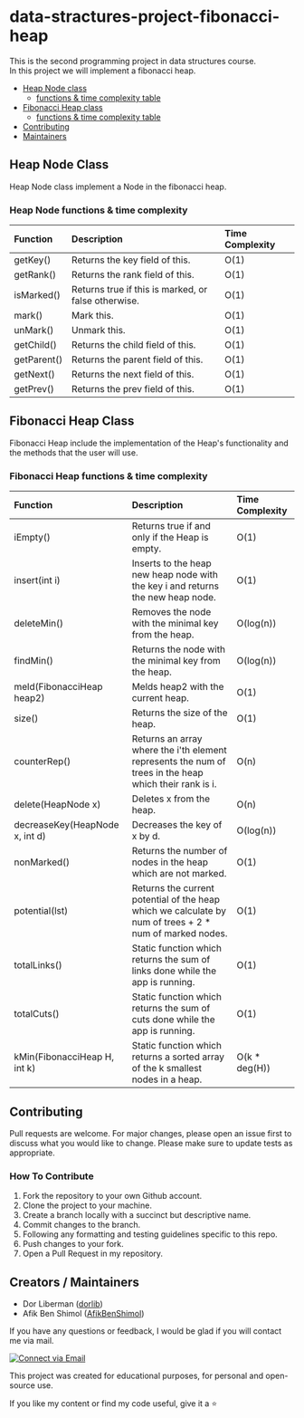 # data-stractures-project-fibonacci-heap

This is the second programming project in data structures course. </br>
In this project we will implement a fibonacci heap. </br>

- [Heap Node class](#Heap-Node-Class)
    - [functions & time complexity table](#Heap-Node-functions-&-time-complexity)
- [Fibonacci Heap class](#Fibonacci-Heap-Class)
    - [functions & time complexity table](#Fibonacci-Heap-functions-&-time-complexity)
- [Contributing](#Contributing)
- [Maintainers](#Creators-/-Maintainers)

## Heap Node Class

Heap Node class implement a Node in the fibonacci heap. 

### Heap Node functions & time complexity

| Function     | Description                                         | Time Complexity | 
|:-------------|:----------------------------------------------------|:----------------|
| getKey()     | Returns the key field of this.                      | O(1)            |
| getRank()    | Returns the rank field of this.                     | O(1)            |
| isMarked()   | Returns true if this is marked, or false otherwise. | O(1)            |
| mark()       | Mark this.                                          | O(1)            |
| unMark()     | Unmark this.                                        | O(1)            |
| getChild()   | Returns the child field of this.                    | O(1)            |
| getParent()  | Returns the parent field of this.                   | O(1)            |
| getNext()    | Returns the next field of this.                     | O(1)            | 
| getPrev()    | Returns the prev field of this.                     | O(1)            |

## Fibonacci Heap Class

Fibonacci Heap include the implementation of the Heap's functionality and the methods that the user will use.
    
### Fibonacci Heap functions & time complexity

| Function                       | Description                                                                                             | Time Complexity | 
|:-------------------------------|:--------------------------------------------------------------------------------------------------------|:----------------|
| iEmpty()                       | Returns true if and only if the Heap is empty.                                                          | O(1)            |
| insert(int i)                  | Inserts to the heap new heap node with the key i and returns the new heap node.                         | O(1)            |
| deleteMin()                    | Removes the node with the minimal key from the heap.                                                    | O(log(n))       |
| findMin()                      | Returns the node with the minimal key from the heap.                                                    | O(log(n))       |
| meld(FibonacciHeap heap2)      | Melds heap2 with the current heap.                                                                      | O(1)            |
| size()                         | Returns the size of the heap.                                                                           | O(1)            |
| counterRep()                   | Returns an array where the i'th element represents the num of trees in the heap which their rank is i.  | O(n)            |
| delete(HeapNode x)             | Deletes x from the heap.                                                                                | O(n)            | 
| decreaseKey(HeapNode x, int d) | Decreases the key of x by d.                                                                            | O(log(n))       |
| nonMarked()                    | Returns the number of nodes in the heap which are not marked.                                           | O(1)            |
| potential(lst)                 | Returns the current potential of the heap which we calculate by num of trees + 2 * num of marked nodes. | O(1)            |
| totalLinks()                   | Static function which returns the sum of links done while the app is running.                           | O(1)            |
| totalCuts()                    | Static function which returns the sum of cuts done while the app is running.                            | O(1)            |
| kMin(FibonacciHeap H, int k)   | Static function which returns a sorted array of the k smallest nodes in a heap.                         | O(k * deg(H))   |

## Contributing

Pull requests are welcome. For major changes, please open an issue first to discuss what you would like to change. Please make sure to update tests as appropriate.

### How To Contribute

1. Fork the repository to your own Github account.
2. Clone the project to your machine.
3. Create a branch locally with a succinct but descriptive name.
4. Commit changes to the branch.
5. Following any formatting and testing guidelines specific to this repo.
6. Push changes to your fork.
7. Open a Pull Request in my repository.

## Creators / Maintainers

- Dor Liberman ([dorlib](https://github.com/dorlib))
- Afik Ben Shimol ([AfikBenShimol](https://github.com/AfikBenShimol))

If you have any questions or feedback, I would be glad if you will contact me via mail.

<p align="left">
  <a href="dorlibrm@gmail.com"> 
    <img alt="Connect via Email" src="https://img.shields.io/badge/Gmail-c14438?style=flat&logo=Gmail&logoColor=white" />
  </a>
</p>

This project was created for educational purposes, for personal and open-source use.

If you like my content or find my code useful, give it a :star:
